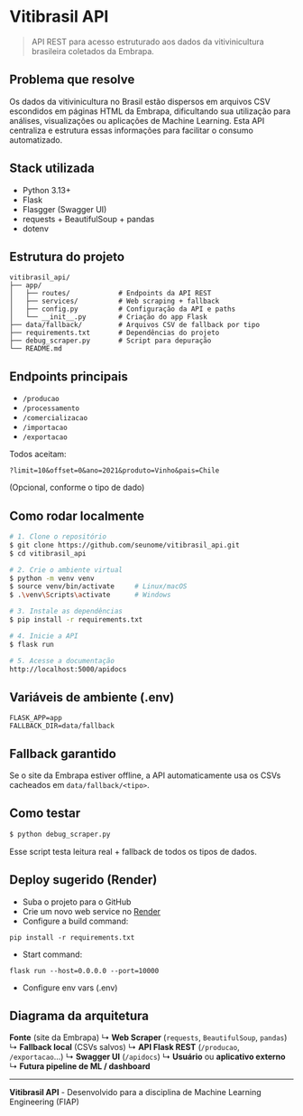 # Vitibrasil API

> API REST para acesso estruturado aos dados da vitivinicultura brasileira coletados da Embrapa.

## Problema que resolve

Os dados da vitivinicultura no Brasil estão dispersos em arquivos CSV escondidos em páginas HTML da Embrapa, dificultando sua utilização para análises, visualizações ou aplicações de Machine Learning. Esta API centraliza e estrutura essas informações para facilitar o consumo automatizado.

## Stack utilizada

* Python 3.13+
* Flask
* Flasgger (Swagger UI)
* requests + BeautifulSoup + pandas
* dotenv

## Estrutura do projeto

```
vitibrasil_api/
├── app/
│   ├── routes/            # Endpoints da API REST
│   ├── services/          # Web scraping + fallback
│   ├── config.py          # Configuração da API e paths
│   └── __init__.py        # Criação do app Flask
├── data/fallback/         # Arquivos CSV de fallback por tipo
├── requirements.txt       # Dependências do projeto
├── debug_scraper.py       # Script para depuração
└── README.md
```

## Endpoints principais

* `/producao`
* `/processamento`
* `/comercializacao`
* `/importacao`
* `/exportacao`

Todos aceitam:

```
?limit=10&offset=0&ano=2021&produto=Vinho&pais=Chile
```

(Opcional, conforme o tipo de dado)

## Como rodar localmente

```bash
# 1. Clone o repositório
$ git clone https://github.com/seunome/vitibrasil_api.git
$ cd vitibrasil_api

# 2. Crie o ambiente virtual
$ python -m venv venv
$ source venv/bin/activate     # Linux/macOS
$ .\venv\Scripts\activate      # Windows

# 3. Instale as dependências
$ pip install -r requirements.txt

# 4. Inicie a API
$ flask run

# 5. Acesse a documentação
http://localhost:5000/apidocs
```

## Variáveis de ambiente (.env)

```
FLASK_APP=app
FALLBACK_DIR=data/fallback
```

## Fallback garantido

Se o site da Embrapa estiver offline, a API automaticamente usa os CSVs cacheados em `data/fallback/<tipo>`.

## Como testar

```bash
$ python debug_scraper.py
```

Esse script testa leitura real + fallback de todos os tipos de dados.

## Deploy sugerido (Render)

* Suba o projeto para o GitHub
* Crie um novo web service no [Render](https://render.com/)
* Configure a build command:

```
pip install -r requirements.txt
```

* Start command:

```
flask run --host=0.0.0.0 --port=10000
```

* Configure env vars (.env)

## Diagrama da arquitetura

**Fonte** (site da Embrapa)
↳ **Web Scraper** (`requests`, `BeautifulSoup`, `pandas`)
↳ **Fallback local** (CSVs salvos)
↳ **API Flask REST** (`/producao`, `/exportacao`...)
↳ **Swagger UI** (`/apidocs`)
↳ **Usuário** ou **aplicativo externo**
↳ **Futura pipeline de ML / dashboard**

---

**Vitibrasil API** - Desenvolvido para a disciplina de Machine Learning Engineering (FIAP)
